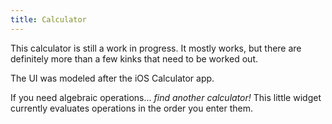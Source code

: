 ```yaml
---
title: Calculator
---
```


This calculator is still a work in progress. It mostly works, but there are definitely more than a few kinks that need to be worked out.

The UI was modeled after the iOS Calculator app.

If you need algebraic operations... _find another calculator!_ This little widget currently evaluates operations in the order you enter them.
